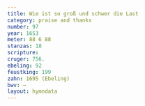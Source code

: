```yaml
---
title: Wie ist so groß und schwer die Last
category: praise and thanks
number: 97
year: 1653
meter: 88 6 88
stanzas: 18
scripture: 
cruger: 756.
ebeling: 92
feustking: 199
zahn: 1695 (Ebeling)
bwv: —
layout: hymndata
---
```

<br>


